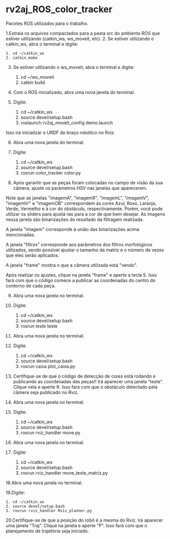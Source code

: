 # rv2aj_ROS_color_tracker
Pacotes ROS utilizados para o trabalho.


1.Extraia os arquivos compactados para a pasta src do ambiente ROS que estiver utilizando (catkin_ws, ws_moveit, etc).
2. Se estiver utilizando o catkin_ws, abra o terminal e digite: 

    1. cd ~/catkin_ws
    2. catkin_make
    
3. Se estiver utilizando o ws_moveit, abra o terminal e digite:

    1. cd ~/ws_moveit
    2. catkin build



4. Com o ROS inicializado, abra uma nova janela do terminal.

5. Digite:

    1. cd ~/catkin_ws
    2. source devel/setup.bash
    3. roslaunch rv2aj_moveit_config demo.launch
  
Isso irá inicializar o URDF do braço robótico no Rviz.

6. Abra uma nova janela do terminal.

7. Digite:

    1. cd ~/catkin_ws
    2. source devel/setup.bash
    3. rosrun color_tracker color.py
  
8. Após garantir que as peças foram colocadas no campo de visão da sua câmera, ajuste os parâmetros HSV nas janelas que aparecerem.

Note que as janelas "imagemA", "imagemR", "imagemL", "imagemV", "imagemVr" e "imagemOB" correspondem às cores Azul, Roxo, Laranja, Verde,
Vermelho e à cor do obstáculo, respectivamente. Porém, você pode utilizar os sliders para ajustá-las para a cor de que bem desejar. 
As imagens nessa janela são binarizações do resultado da filtragem realizada.

A janela "imagem" corresponde à união das binarizações acima mencionadas.

A janela "filtros" corresponde aos parâmetros dos filtros morfológicos utilizados, sendo possível ajustar o tamanho da matriz e o número
de vezes que eles serão aplicados.

A janela "frame" mostra o que a câmera utilizada está "vendo".

Após realizar os ajustes, clique na janela "frame" e aperte a tecla S. Isso fará com que o código comece a publicar as coordenadas do
centro do contorno de cada peça.

9. Abra uma nova janela no terminal.

10. Digite:

    1. cd ~/catkin_ws
    2. source devel/setup.bash
    3. rosrun teste teste
    
11. Abra uma nova janela no terminal.

12. Digite:

    1. cd ~/catkin_ws
    2. source devel/setup.bash
    3. rosrun caixa plot_caixa.py
    
13. Certifique-se de que o código de detecção de cores está rodando e publicando as coordenadas das peças!!
Irá aparecer uma janela "teste".  Clique nela e aperte R. Isso fará com que o obstáculo detectado pela câmera seja publicado no Rviz.

14. Abra uma nova janela no terminal.

15. Digite:

    1. cd ~/catkin_ws
    2. source devel/setup.bash
    3. rosrun rviz_handler move.py
    
16. Abra uma nova janela no terminal.

17. Digite:

     1. cd ~/catkin_ws
     2. source devel/setup.bash
     3. rosrun rviz_handler move_teste_matriz.py
    
18.Abra uma nova janela no terminal.

19.Digite:

    1. cd ~/catkin_ws
    2. source devel/setup.bash
    3. rosrun rviz_handler Rviz_planner.py
    
20.Certifique-se de que a posição do robô é a mesma do Rviz. Irá aparecer uma janela "Traj". Clique na janela e aperte "P".
Isso fará com que o planejamento de trajetória seja iniciado.
    
